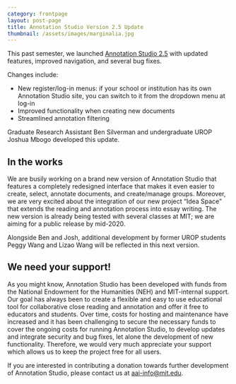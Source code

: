 ```yaml
---
category: frontpage
layout: post-page 
title: Annotation Studio Version 2.5 Update
thumbnail: /assets/images/marginalia.jpg
---
```


This past semester, we launched [Annotation Studio 2.5](http://app.annotationstudio.org) with updated features, improved navigation, and several bug fixes.

Changes include:
* New register/log-in menus: if your school or institution has its own Annotation Studio site, you can switch to it from the dropdown menu at log-in
* Improved functionality when creating new documents
* Streamlined annotation filtering

Graduate Research Assistant Ben Silverman and undergraduate UROP Joshua Mbogo developed this update. 

## In the works

We are busily working on a brand new version of Annotation Studio that features a completely redesigned interface that makes it even easier to create, select, annotate documents, and create/manage groups. Moreover, we are very excited about the integration of our new project “Idea Space” that extends the reading and annotation process into essay writing. The new version is already being tested with several classes at MIT; we are aiming for a public release by mid-2020.

Alongside Ben and Josh, additional development by former UROP students Peggy Wang and Lizao Wang will be reflected in this next version.

## We need your support!

As you might know, Annotation Studio has been developed with funds from the National Endowment for the Humanities (NEH) and MIT-internal support. Our goal has always been to create a flexible and easy to use educational tool for collaborative close reading and annotation and offer it free to educators and students. Over time, costs for hosting and maintenance have increased and it has been challenging to secure the necessary funds to cover the ongoing costs for running Annotation Studio, to develop updates and integrate security and bug fixes, let alone the development of new functionality. Therefore, we would very much appreciate your support which allows us to keep the project free for all users. 

If you are interested in contributing a donation towards further development of Annotation Studio, please contact us at <a href="mailto:aai-info@mit.edu">aai-info@mit.edu</a>.

